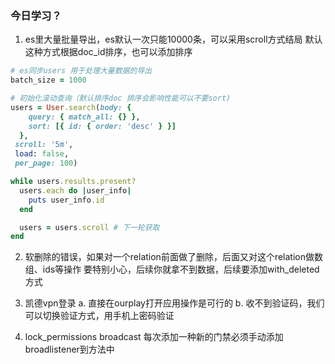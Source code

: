 ### 今日学习？

1. es里大量批量导出，es默认一次只能10000条，可以采用scroll方式结局
默认这种方式根据doc_id排序，也可以添加排序
```ruby
# es同步users 用于处理大量数据的导出
batch_size = 1000

# 初始化滚动查询（默认排序doc 排序会影响性能可以不要sort)
users = User.search(body: {
    query: { match_all: {} }, 
    sort: [{ id: { order: 'desc' } }]
  },
 scroll: '5m', 
 load: false, 
 per_page: 100)

while users.results.present?
  users.each do |user_info|
    puts user_info.id
  end

  users = users.scroll # 下一轮获取
end
```

2. 软删除的错误，如果对一个relation前面做了删除，后面又对这个relation做数组、ids等操作
要特别小心，后续你就拿不到数据，后续要添加with_deleted方式

3. 凯德vpn登录
  a. 直接在ourplay打开应用操作是可行的
  b. 收不到验证码，我们可以切换验证方式，用手机上密码验证

4. lock_permissions broadcast 每次添加一种新的门禁必须手动添加broadlistener到方法中




